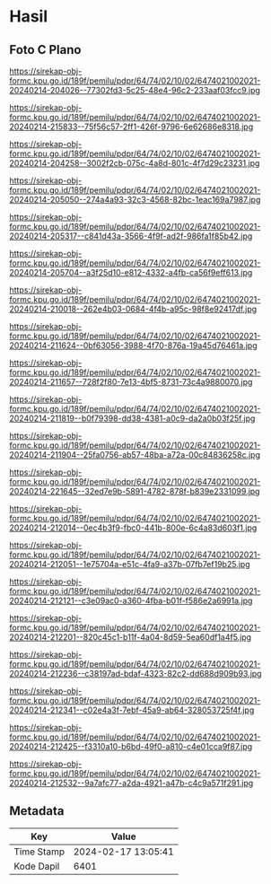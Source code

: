 # Hasil

## Foto C Plano

https://sirekap-obj-formc.kpu.go.id/189f/pemilu/pdpr/64/74/02/10/02/6474021002021-20240214-204026--77302fd3-5c25-48e4-96c2-233aaf03fcc9.jpg

https://sirekap-obj-formc.kpu.go.id/189f/pemilu/pdpr/64/74/02/10/02/6474021002021-20240214-215833--75f56c57-2ff1-426f-9796-6e62686e8318.jpg

https://sirekap-obj-formc.kpu.go.id/189f/pemilu/pdpr/64/74/02/10/02/6474021002021-20240214-204258--3002f2cb-075c-4a8d-801c-4f7d29c23231.jpg

https://sirekap-obj-formc.kpu.go.id/189f/pemilu/pdpr/64/74/02/10/02/6474021002021-20240214-205050--274a4a93-32c3-4568-82bc-1eac169a7987.jpg

https://sirekap-obj-formc.kpu.go.id/189f/pemilu/pdpr/64/74/02/10/02/6474021002021-20240214-205317--c841d43a-3566-4f9f-ad2f-986fa1f85b42.jpg

https://sirekap-obj-formc.kpu.go.id/189f/pemilu/pdpr/64/74/02/10/02/6474021002021-20240214-205704--a3f25d10-e812-4332-a4fb-ca56f9eff613.jpg

https://sirekap-obj-formc.kpu.go.id/189f/pemilu/pdpr/64/74/02/10/02/6474021002021-20240214-210018--262e4b03-0684-4f4b-a95c-98f8e92417df.jpg

https://sirekap-obj-formc.kpu.go.id/189f/pemilu/pdpr/64/74/02/10/02/6474021002021-20240214-211624--0bf63056-3988-4f70-876a-19a45d76461a.jpg

https://sirekap-obj-formc.kpu.go.id/189f/pemilu/pdpr/64/74/02/10/02/6474021002021-20240214-211657--728f2f80-7e13-4bf5-8731-73c4a9880070.jpg

https://sirekap-obj-formc.kpu.go.id/189f/pemilu/pdpr/64/74/02/10/02/6474021002021-20240214-211819--b0f79398-dd38-4381-a0c9-da2a0b03f25f.jpg

https://sirekap-obj-formc.kpu.go.id/189f/pemilu/pdpr/64/74/02/10/02/6474021002021-20240214-211904--25fa0756-ab57-48ba-a72a-00c84836258c.jpg

https://sirekap-obj-formc.kpu.go.id/189f/pemilu/pdpr/64/74/02/10/02/6474021002021-20240214-221645--32ed7e9b-5891-4782-878f-b839e2331099.jpg

https://sirekap-obj-formc.kpu.go.id/189f/pemilu/pdpr/64/74/02/10/02/6474021002021-20240214-212014--0ec4b3f9-fbc0-441b-800e-6c4a83d603f1.jpg

https://sirekap-obj-formc.kpu.go.id/189f/pemilu/pdpr/64/74/02/10/02/6474021002021-20240214-212051--1e75704a-e51c-4fa9-a37b-07fb7ef19b25.jpg

https://sirekap-obj-formc.kpu.go.id/189f/pemilu/pdpr/64/74/02/10/02/6474021002021-20240214-212121--c3e09ac0-a360-4fba-b01f-f586e2a6991a.jpg

https://sirekap-obj-formc.kpu.go.id/189f/pemilu/pdpr/64/74/02/10/02/6474021002021-20240214-212201--820c45c1-b11f-4a04-8d59-5ea60df1a4f5.jpg

https://sirekap-obj-formc.kpu.go.id/189f/pemilu/pdpr/64/74/02/10/02/6474021002021-20240214-212236--c38197ad-bdaf-4323-82c2-dd688d909b93.jpg

https://sirekap-obj-formc.kpu.go.id/189f/pemilu/pdpr/64/74/02/10/02/6474021002021-20240214-212341--c02e4a3f-7ebf-45a9-ab64-328053725f4f.jpg

https://sirekap-obj-formc.kpu.go.id/189f/pemilu/pdpr/64/74/02/10/02/6474021002021-20240214-212425--f3310a10-b6bd-49f0-a810-c4e01cca9f87.jpg

https://sirekap-obj-formc.kpu.go.id/189f/pemilu/pdpr/64/74/02/10/02/6474021002021-20240214-212532--9a7afc77-a2da-4921-a47b-c4c9a571f291.jpg


## Metadata

| Key        | Value               |
| ---------- | ------------------- |
| Time Stamp | 2024-02-17 13:05:41 |
| Kode Dapil | 6401                |



